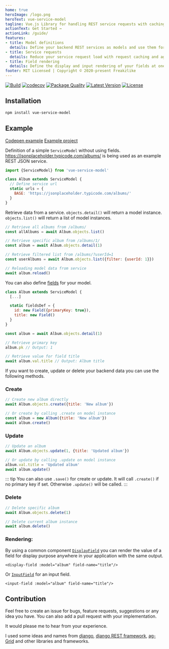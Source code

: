 ```yaml
---
home: true
heroImage: /logo.png
heroText: vue-service-model
tagline: Vue.js Library for handling REST service requests with caching, aggregation and model definitions.
actionText: Get Started →
actionLink: /guide/
features:
- title: Model definitions
  details: Define your backend REST services as models and use them for simple usage in your frontend.
- title: Service requests
  details: Reduce your service request load with request caching and aggregation.
- title: Field rendering
  details: Define the display and input rendering of your fields at one point and receive consistent representation of your fields.
footer: MIT Licensed | Copyright © 2020-present Freakzlike
---
```


[![Build](https://github.com/freakzlike/vue-service-model/workflows/Build/badge.svg)](https://github.com/freakzlike/vue-service-model/actions)
[![codecov](https://codecov.io/gh/freakzlike/vue-service-model/branch/master/graph/badge.svg)](https://codecov.io/gh/freakzlike/vue-service-model)
[![Package Quality](https://npm.packagequality.com/shield/vue-service-model.svg)](https://packagequality.com/#?package=vue-service-model)
[![Latest Version](https://img.shields.io/npm/v/vue-service-model.svg)](https://www.npmjs.com/package/vue-service-model)
[![License](https://img.shields.io/npm/l/vue-service-model.svg)](https://github.com/freakzlike/vue-service-model/blob/master/LICENSE)

## Installation
```sh
npm install vue-service-model
```

## Example

[Codepen example](https://codepen.io/freakzlike/pen/WNvWJXg)
[Example project](https://github.com/freakzlike/vue-service-model-example)

Definition of a simple `ServiceModel` without using fields. https://jsonplaceholder.typicode.com/albums/ is being used as an example REST JSON service.
```js
import {ServiceModel} from 'vue-service-model'

class Album extends ServiceModel {
  // Define service url
  static urls = {
    BASE: 'https://jsonplaceholder.typicode.com/albums/'
  }
}
```

Retrieve data from a service. `objects.detail()` will return a model instance. `objects.list()` will return a list of model instances.

```js
// Retrieve all albums from /albums/
const allAlbums = await Album.objects.list()

// Retrieve specific album from /albums/1/
const album = await Album.objects.detail(1)

// Retrieve filtered list from /albums/?userId=1
const userAlbums = await Album.objects.list({filter: {userId: 1}})

// Reloading model data from service
await album.reload()
```

You can also define [fields](/guide/fields.html) for your model.

```js
class Album extends ServiceModel {
  [...]

  static fieldsDef = {
    id: new Field({primaryKey: true}),
    title: new Field()
  }
}

const album = await Album.objects.detail(1)

// Retrieve primary key
album.pk // Output: 1

// Retrieve value for field title
await album.val.title // Output: Album title
```

If you want to create, update or delete your backend data you can use the following methods.

### Create
```js
// Create new album directly
await Album.objects.create({title: 'New album'})

// Or create by calling .create on model instance
const album = new Album({title: 'New album'})
await album.create()
```

### Update
```js
// Update an album
await Album.objects.update(1, {title: 'Updated album'})

// Or update by calling .update on model instance
album.val.title = 'Updated album'
await album.update()
```

::: tip
You can also use `.save()` for create or update. It will call `.create()` if no primary key if set.
Otherwise `.update()` will be called. 
:::

### Delete
```js
// Delete specific album
await Album.objects.delete(1)

// Delete current album instance
await album.delete()
```

### Rendering:

By using a common component [`DisplayField`](/guide/components.html#displayfield) you can render the value of a field for display purpose anywhere in your application with the same output.
```vue
<display-field :model="album" field-name="title"/>
```

Or [`InputField`](/guide/components.html#inputfield) for an input field.

```vue
<input-field :model="album" field-name="title"/>
```


## Contribution

Feel free to create an issue for bugs, feature requests, suggestions or any idea you have. You can also add a pull request with your implementation.

It would please me to hear from your experience.

I used some ideas and names from [django](https://www.djangoproject.com/), [django REST framework](https://www.django-rest-framework.org/), [ag-Grid](https://www.ag-grid.com/) and other libraries and frameworks.

